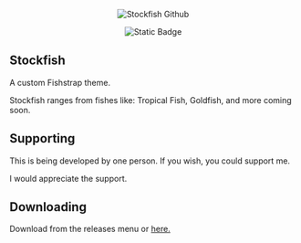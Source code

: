 <div align="center">
  
  ![Stockfish Github](https://github.com/user-attachments/assets/5ea4e512-d7ae-4a86-9609-093becabd7bf)
</div>

<div align="center">

![Static Badge](https://img.shields.io/badge/license-MIT-orange)

</div>




## Stockfish

A custom Fishstrap theme.

Stockfish ranges from fishes like: Tropical Fish, Goldfish, and more coming soon.

## Supporting

This is being developed by one person. If you wish, you could support me.

I would appreciate the support.
  
## Downloading

Download from the releases menu or [here.](https://github.com/JadiPlayz/Stockfish/releases)
